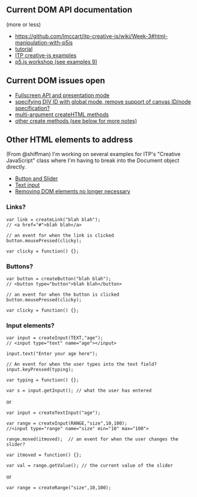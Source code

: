 ## Current DOM API documentation 
(more or less)
* https://github.com/lmccart/itp-creative-js/wiki/Week-3#html-manipulation-with-p5js
* [tutorial](https://github.com/lmccart/p5.js/wiki/DOM-Extensions)
* [ITP creative-js examples](https://github.com/lmccart/itp-creative-js/tree/master/week3)
* [p5.js workshop (see examples 9)](http://p5js.org/workshop/)

## Current DOM issues open

* [Fullscreen API and presentation mode](https://github.com/lmccart/p5.js/issues/197)
* [specifying DIV ID with global mode, remove support of canvas ID/node specification?](https://github.com/lmccart/p5.js/issues/201)
* [multi-argument createHTML methods](https://github.com/lmccart/p5.js/issues/202)
* [other create methods (see below for more notes)](https://github.com/lmccart/p5.js/issues/192)

## Other HTML elements to address 

(From @shiffman)
I'm working on several examples for ITP's "Creative JavaScript" class where I'm having to break into the Document object directly.

* [Button and Slider](https://github.com/lmccart/itp-creative-js/tree/master/week3/button_slider)
* [Text input](https://github.com/lmccart/itp-creative-js/tree/master/week3/wordscrambler)
* [Removing DOM elements no longer necessary](https://github.com/lmccart/itp-creative-js/tree/master/week4/11_external_API_weather2_14day_forecast)

### Links?

```
var link = createLink("blah blah");
// <a href="#">blah blah</a>

// an event for when the link is clicked
button.mousePressed(clicky);

var clicky = function() {};
```

### Buttons?

```
var button = createButton("blah blah");
// <button type="button">blah blah</button>

// an event for when the button is clicked
button.mousePressed(clicky);

var clicky = function() {};
```

### Input elements?

```
var input = createInput(TEXT,"age");
// <input type="text" name="age"></input>

input.text("Enter your age here");

// An event for when the user types into the text field?
input.keyPressed(typing);

var typing = function() {};

var s = input.getInput(); // what the user has entered
```

or

```
var input = createTextInput("age");
```

```
var range = createInput(RANGE,"size",10,100);
//<input type="range" name="size" min="10" max="100">

range.moved(itmoved);  // an event for when the user changes the slider?

var itmoved = function() {};

var val = range.getValue(); // the current value of the slider
```

or

```
var range = createRange("size",10,100);
```


